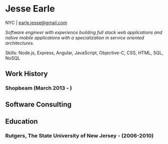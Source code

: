# Jesse Earle

NYC | earle.jesse@gmail.com

_Software engineer with experience building full stack web applications and native mobile applications with a specialization in service oriented architectures._

Skills: Node.js, Express, Angular, JavaScript, Objective-C, CSS, HTML, SQL, NoSQL

## Work History

### Shopbeam (March 2013 - )

## Software Consulting

## Education

### Rutgers, The State University of New Jersey - (2006-2010)